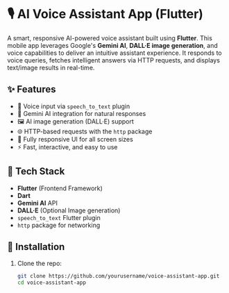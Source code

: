 # 🎙️ AI Voice Assistant App (Flutter)

A smart, responsive AI-powered voice assistant built using **Flutter**. This mobile app leverages Google's **Gemini AI**, **DALL·E image generation**, and voice capabilities to deliver an intuitive assistant experience. It responds to voice queries, fetches intelligent answers via HTTP requests, and displays text/image results in real-time.

## ✨ Features

- 🎤 Voice input via `speech_to_text` plugin  
- 🧠 Gemini AI integration for natural responses  
- 🖼️ AI image generation (DALL·E) support  
- 🌐 HTTP-based requests with the `http` package  
- 📱 Fully responsive UI for all screen sizes  
- ⚡ Fast, interactive, and easy to use

## 🚀 Tech Stack

- **Flutter** (Frontend Framework)  
- **Dart**  
- **Gemini AI** API  
- **DALL·E** (Optional Image generation)  
- `speech_to_text` Flutter plugin  
- `http` package for networking

## 🔧 Installation

1. Clone the repo:
   ```bash
   git clone https://github.com/yourusername/voice-assistant-app.git
   cd voice-assistant-app
